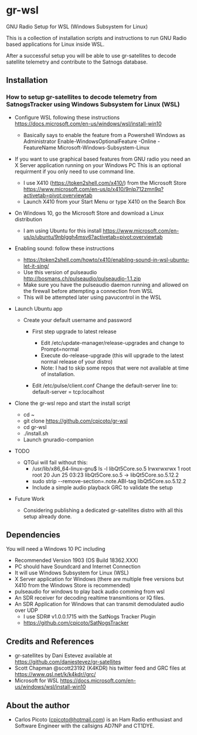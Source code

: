 # gr-wsl
GNU Radio Setup for WSL (Windows Subsystem for Linux)

This is a collection of installation scripts and instructions to run GNU Radio based applications for Linux 
inside WSL.

After a successful setup you will be able to use gr-satellites to decode satellite telemetry and contribute to the Satnogs database.

## Installation

### How to setup gr-satellites to decode telemetry from SatnogsTracker using Windows Subsystem for Linux (WSL)


* Configure WSL following these instructions https://docs.microsoft.com/en-us/windows/wsl/install-win10
  * Basically says to enable the feature from a Powershell Windows as Administrator
      Enable-WindowsOptionalFeature -Online -FeatureName Microsoft-Windows-Subsystem-Linux

* If you want to use graphical based features from GNU radio you need an X Server application running on your Windows PC
  This is an optional requirment if you only need to use command line. 
  * I use X410 (https://token2shell.com/x410/) from the Microsoft Store
        https://www.microsoft.com/en-us/p/x410/9nlp712zmn9q?activetab=pivot:overviewtab
  * Launch X410 from your Start Menu or type X410 on the Search Box
  
* On Windows 10, go the Microsoft Store and download a Linux distribution 
  * I am using Ubuntu for this install 
        https://www.microsoft.com/en-us/p/ubuntu/9nblggh4msv6?activetab=pivot:overviewtab

* Enabling sound: follow these instructions
	* https://token2shell.com/howto/x410/enabling-sound-in-wsl-ubuntu-let-it-sing/
	* Use this version of pulseaudio http://bosmans.ch/pulseaudio/pulseaudio-1.1.zip
  * Make sure you have the pulseaudio daemon running and allowed on the firewall before attempting a connection from WSL
  * This will be attempted later using pavucontrol in the WSL 


* Launch Ubuntu app
  * Create your default username and password
	* First step upgrade to latest release
		* Edit  /etc/update-manager/release-upgrades and change to Prompt=normal
		* Execute do-release-upgrade (this will upgrade to the latest normal release of your distro)
        * Note: I had to skip some repos that were not available at time of installation.

	* Edit /etc/pulse/client.conf
		Change the default-server line to: default-server = tcp:localhost

* Clone the gr-wsl repo and start the install script
  * cd ~
  * git clone https://github.com/cpicoto/gr-wsl
  * cd gr-wsl
  * ./install.sh  
  * Launch gnuradio-companion

* TODO
  * QTGui will fail without this:
    * /usr/lib/x86_64-linux-gnu$ ls -l libQt5Core.so.5
lrwxrwxrwx 1 root root 20 Jun 25 03:23 libQt5Core.so.5 -> libQt5Core.so.5.12.2
    * sudo strip --remove-section=.note.ABI-tag libQt5Core.so.5.12.2
    * Include a simple audio playback GRC to validate the setup

* Future Work
  * Considering publishing a dedicated gr-satellites distro with all this setup already done.



## Dependencies

You will need a Windows 10 PC including
  * Recommended Version 1903 (OS Build 18362.XXX)
  * PC should have Soundcard and Internet Connection
  * It will use Windows Subsystem for Linux (WSL)
  * X Server application for Windows 
      (there are multiple free versions but X410 from the Windows Store is recommended)
  * pulseaudio for windows to play back audio comming from wsl
  * An SDR receiver for decoding realtime transmitions or IQ files.
  * An SDR Application for Windows that can transmit demodulated audio over UDP
    * I use SDR# v1.0.0.1715 with the SatNogs Tracker Plugin
    * https://github.com/cpicoto/SatNogsTracker
  

## Credits and References

* gr-satellites by Dani Estevez available at https://github.com/daniestevez/gr-satellites
* Scott Chapman @scott23192 (K4KDR) his twitter feed and GRC files at https://www.qsl.net/k/k4kdr//grc/
* Microsoft for WSL https://docs.microsoft.com/en-us/windows/wsl/install-win10

## About the author
* Carlos Picoto (cpicoto@hotmail.com) is an Ham Radio enthusiast and Software Engineer with the callsigns AD7NP and CT1DYE.
